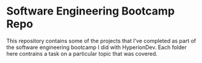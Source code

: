 # Software Engineering Bootcamp Repo
This repository contains some of the projects that I’ve completed as part of the software engineering bootcamp I did with HyperionDev. Each folder here contrains a task on a particular topic that was covered.
